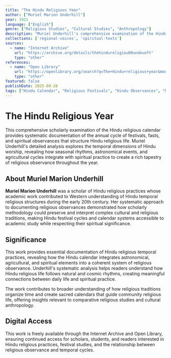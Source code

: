 ```yaml
---
title: "The Hindu Religious Year"
author: ["Muriel Marion Underhill"]
year: 1921
language: ["English"]
genre: ["Religious Studies", "Cultural Studies", "Anthropology"]
description: "Muriel Underhill's comprehensive examination of the Hindu religious calendar and annual cycle of festivals, fasts, and spiritual observances. This scholarly work provides systematic documentation of Hindu temporal religious practices, making the complex structure of Hindu religious time and seasonal worship accessible to academic study and cultural understanding."
collections: ['regional-voices', 'spiritual-texts']
sources:
  - name: "Internet Archive"
    url: "https://archive.org/details/thehindureligiou00undeuoft"
    type: "other"
references:
  - name: "Open Library"
    url: "https://openlibrary.org/search?q=The+Hindu+religious+year&mode=everything"
    type: "other"
featured: false
publishDate: 2025-09-28
tags: ["Hindu Calendar", "Religious Festivals", "Hindu Observances", "Muriel Underhill", "Religious Studies", "Cultural Documentation", "Seasonal Rituals", "Hindu Traditions", "Religious Practices", "Festival Studies", "Temporal Religion"]
---
```


# The Hindu Religious Year

This comprehensive scholarly examination of the Hindu religious calendar provides systematic documentation of the annual cycle of festivals, fasts, and spiritual observances that structure Hindu religious life. Muriel Underhill's detailed analysis explores the temporal dimensions of Hindu worship, revealing how seasonal rhythms, astronomical events, and agricultural cycles integrate with spiritual practice to create a rich tapestry of religious observance throughout the year.

## About Muriel Marion Underhill

**Muriel Marion Underhill** was a scholar of Hindu religious practices whose academic work contributed to Western understanding of Hindu temporal religious structures during the early 20th century. Her systematic approach to documenting religious observances demonstrated how scholarly methodology could preserve and interpret complex cultural and religious traditions, making Hindu festival cycles and calendar systems accessible to academic study while respecting their spiritual significance.

## Significance

This work provides essential documentation of Hindu religious temporal practices, revealing how the Hindu calendar integrates astronomical, agricultural, and spiritual elements into a coherent system of religious observance. Underhill's systematic analysis helps readers understand how Hindu religious life follows natural and cosmic rhythms, creating meaningful connections between daily life and spiritual practice.

The work contributes to broader understanding of how religious traditions organize time and create sacred calendars that guide community religious life, offering insights relevant to comparative religious studies and cultural anthropology.

## Digital Access

This work is freely available through the Internet Archive and Open Library, ensuring continued access for scholars, students, and readers interested in Hindu religious practices, festival studies, and the relationship between religious observance and temporal cycles.